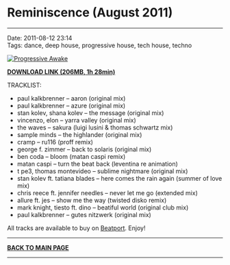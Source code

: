 # Reminiscence (August 2011)

----

Date: 2011-08-12 23:14  
Tags: dance, deep house, progressive house, tech house, techno  

[![Progressive Awake](https://drive.google.com/uc?export=download&id=0B1aIvu0NI6o4NlpVQy1STXVMZHM)](https://drive.google.com/uc?export=download&id=0B_4_ynm06YZIclB4M2JnUDNTYUk)

<!-- DOWNLOAD LINK -->
[**DOWNLOAD LINK (206MB, 1h 28min)**](https://drive.google.com/uc?export=download&id=0B_4_ynm06YZIclB4M2JnUDNTYUk)


TRACKLIST:  

* paul kalkbrenner – aaron (original mix)
* paul kalkbrenner – azure (original mix)
* stan kolev, shana kolev – the message (original mix)
* vincenzo, elon – yarra valley (original mix)
* the waves – sakura (luigi lusini & thomas schwartz mix)
* sample minds – the highlander (original mix)
* cramp – ru116 (proff remix)
* george f. zimmer – back to solaris (original mix)
* ben coda – bloom (matan caspi remix)
* matan caspi – turn the beat back (leventina re animation)
* t pe3, thomas montevideo – sublime nightmare (original mix)
* stan kolev ft. tatiana blades – here comes the rain again (summer of love mix)
* chris reece ft. jennifer needles – never let me go (extended mix)
* allure ft. jes – show me the way (twisted disko remix)
* mark knight, tiesto ft. dino – beatiful world (original club mix)
* paul kalkbrenner – gutes nitzwerk (original mix)

All tracks are available to buy on <a href="http://beatport.com" target="_blank">Beatport</a>.
Enjoy!

----

[**BACK TO MAIN PAGE**](../README.md)

---- 
